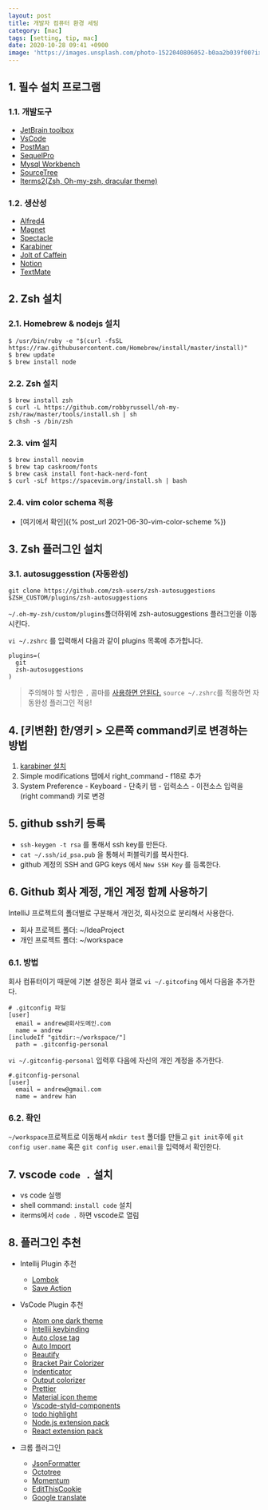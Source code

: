 ```yaml
---
layout: post
title: 개발자 컴퓨터 환경 세팅
category: [mac]
tags: [setting, tip, mac]
date: 2020-10-28 09:41 +0900
image: 'https://images.unsplash.com/photo-1522040806052-b0aa2b039f00?ixid=MnwxMjA3fDB8MHxwaG90by1wYWdlfHx8fGVufDB8fHx8&ixlib=rb-1.2.1&auto=format&fit=crop&w=800&q=80'
---
```

## 1. 필수 설치 프로그램
### 1.1. 개발도구
  - [JetBrain toolbox](https://www.jetbrains.com/toolbox-app/)
  - [VsCode](https://code.visualstudio.com/download)
  - [PostMan](https://www.getpostman.com/downloads/)
  - [SequelPro](https://sequelpro.com/download)
  - [Mysql Workbench](https://www.mysql.com/products/workbench/)
  - [SourceTree](https://www.sourcetreeapp.com/)
  - [Iterms2(Zsh, Oh-my-zsh, dracular theme)](https://www.iterm2.com/downloads.html)

### 1.2. 생산성
  - [Alfred4](https://www.alfredapp.com/)
  - [Magnet](https://apps.apple.com/us/app/magnet/id441258766?mt=12)
  - [Spectacle](https://www.spectacleapp.com/)
  - [Karabiner](https://pqrs.org/osx/karabiner/)
  - [Jolt of Caffein](https://apps.apple.com/us/app/jolt-of-caffeine/id1437130425?mt=12)
  - [Notion](https://www.notion.so/desktop)
  - [TextMate](https://macromates.com/download)






## 2. Zsh 설치

### 2.1. Homebrew  & nodejs 설치

```shell
$ /usr/bin/ruby -e "$(curl -fsSL https://raw.githubusercontent.com/Homebrew/install/master/install)"
$ brew update
$ brew install node
```

### 2.2. Zsh 설치 

```shell
$ brew install zsh
$ curl -L https://github.com/robbyrussell/oh-my-zsh/raw/master/tools/install.sh | sh
$ chsh -s /bin/zsh
```

### 2.3. vim 설치

```shell
$ brew install neovim
$ brew tap caskroom/fonts
$ brew cask install font-hack-nerd-font
$ curl -sLf https://spacevim.org/install.sh | bash
```

### 2.4. vim color schema 적용
- [여기에서 확인]({% post_url 2021-06-30-vim-color-scheme %})

## 3. Zsh 플러그인 설치 

### 3.1. autosuggesstion (자동완성)

```shell
git clone https://github.com/zsh-users/zsh-autosuggestions $ZSH_CUSTOM/plugins/zsh-autosuggestions
```
`~/.oh-my-zsh/custom/plugins`폴더하위에 zsh-autosuggestions 플러그인을 이동 시킨다.

`vi ~/.zshrc` 를 입력해서 다음과 같이 plugins 목록에 추가합니다.
```shell
plugins=(
  git
  zsh-autosuggestions
)
```
 > 주의해야 할 사항은 `,` 콤마를 [사용하면 안된다.](https://github.com/ohmyzsh/ohmyzsh/issues/7728)
 `source ~/.zshrc`를 적용하면 자동완성 플러그인 적용!


## 4. [키변환] 한/영키 > 오른쪽 command키로 변경하는 방법

1. [karabiner 설치](https://pqrs.org/osx/karabiner/)
2. Simple modifications 탭에서 right_command - f18로 추가
3. System Preference - Keyboard - 단축키 탭 - 입력소스 - 이전소스 입력을 (right command) 키로 변경


## 5. github ssh키 등록

- `ssh-keygen -t rsa` 를 통해서 ssh key를 만든다.
- `cat ~/.ssh/id_psa.pub` 을 통해서 퍼블릭키를 복사한다.
- github 계정의 SSH and GPG keys 에서 `New SSH Key` 를 등록한다.



## 6. Github 회사 계정, 개인 계정 함께 사용하기

IntelliJ 프로젝트의 폴더별로 구분해서 개인것, 회사것으로 분리해서 사용한다.
- 회사 프로젝트 폴더: ~/IdeaProject 
- 개인 프로젝트 폴더: ~/workspace 

### 6.1. 방법 

회사 컴퓨터이기 때문에 기본 설정은 회사 껄로 `vi ~/.gitcofing` 에서 다음을 추가한다. 
```shell
# .gitconfig 파일
[user]
  email = andrew@회사도메인.com
  name = andrew
[includeIf "gitdir:~/workspace/"]
  path = .gitconfig-personal
```

`vi ~/.gitconfig-personal` 입력후 다음에 자신의 개인 계정을 추가한다. 

```shell
#.gitconfig-personal
[user]
  email = andrew@gmail.com
  name = andrew han
```

### 6.2. 확인
`~/workspace`프로젝트로 이동해서 `mkdir test` 폴더를 만들고 `git init`후에
`git config user.name` 혹은 `git config user.email`을 입력해서 확인한다. 



## 7. vscode `code .` 설치

- vs code 실행
- shell command: `install code` 설치
- iterms에서 `code .` 하면 vscode로 열림






## 8. 플러그인 추천

- Intellij Plugin 추천
  - [Lombok](https://plugins.jetbrains.com/plugin/6317-lombok)
  - [Save Action](https://plugins.jetbrains.com/plugin/7642-save-actions)

- VsCode Plugin 추천
  - [Atom one dark theme](https://marketplace.visualstudio.com/items?itemName=akamud.vscode-theme-onedark)
  - [Intellij keybinding](https://marketplace.visualstudio.com/items?itemName=k--kato.intellij-idea-keybindings)
  - [Auto close tag](https://marketplace.visualstudio.com/items?itemName=formulahendry.auto-close-tag)
  - [Auto Import](https://marketplace.visualstudio.com/items?itemName=steoates.autoimport)
  - [Beautify](https://marketplace.visualstudio.com/items?itemName=HookyQR.beautify)
  - [Bracket Pair Colorizer](https://marketplace.visualstudio.com/items?itemName=CoenraadS.bracket-pair-colorizer)
  - [Indenticator](https://marketplace.visualstudio.com/items?itemName=SirTori.indenticator)
  - [Output colorizer](https://marketplace.visualstudio.com/items?itemName=IBM.output-colorizer)
  - [Prettier](https://marketplace.visualstudio.com/items?itemName=esbenp.prettier-vscode)
  - [Material icon theme](https://marketplace.visualstudio.com/items?itemName=PKief.material-icon-theme)
  - [Vscode-styld-components](https://marketplace.visualstudio.com/items?itemName=jpoissonnier.vscode-styled-components)
  - [todo highlight](https://marketplace.visualstudio.com/items?itemName=wayou.vscode-todo-highlight)
  - [Node.js extension pack](https://marketplace.visualstudio.com/items?itemName=waderyan.nodejs-extension-pack)
  - [React extension pack](https://marketplace.visualstudio.com/items?itemName=jawandarajbir.react-vscode-extension-pack)

- 크롬 플러그인
  - [JsonFormatter](https://chrome.google.com/webstore/detail/json-formatter/bcjindcccaagfpapjjmafapmmgkkhgoa)
  - [Octotree](https://chrome.google.com/webstore/detail/octotree/bkhaagjahfmjljalopjnoealnfndnagc)
  - [Momentum](https://chrome.google.com/webstore/detail/momentum/laookkfknpbbblfpciffpaejjkokdgca)
  - [EditThisCookie](https://chrome.google.com/webstore/detail/editthiscookie/fngmhnnpilhplaeedifhccceomclgfbg)
  - [Google translate](https://chrome.google.com/webstore/detail/google-translate/aapbdbdomjkkjkaonfhkkikfgjllcleb)

  


